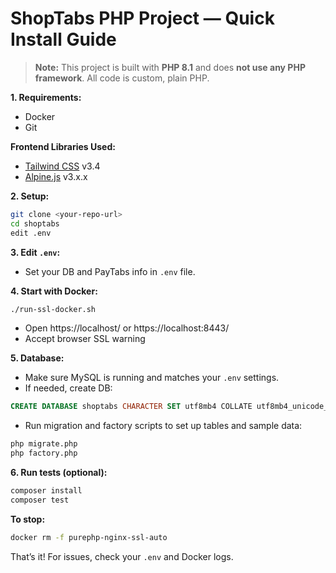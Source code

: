 # ShopTabs PHP Project — Quick Install Guide

> **Note:** This project is built with **PHP 8.1** and does **not use any PHP framework**. All code is custom, plain PHP.

**1. Requirements:**
- Docker
- Git

**Frontend Libraries Used:**
- [Tailwind CSS](https://tailwindcss.com/) v3.4
- [Alpine.js](https://alpinejs.dev/) v3.x.x

**2. Setup:**
```bash
git clone <your-repo-url>
cd shoptabs
edit .env
```

**3. Edit `.env`:**
- Set your DB and PayTabs info in `.env` file.

**4. Start with Docker:**
```bash
./run-ssl-docker.sh
```
- Open https://localhost/ or https://localhost:8443/
- Accept browser SSL warning

**5. Database:**
- Make sure MySQL is running and matches your `.env` settings.
- If needed, create DB:
```sql
CREATE DATABASE shoptabs CHARACTER SET utf8mb4 COLLATE utf8mb4_unicode_ci;
```
- Run migration and factory scripts to set up tables and sample data:
```bash
php migrate.php
php factory.php
```

**6. Run tests (optional):**
```bash
composer install
composer test
```

**To stop:**
```bash
docker rm -f purephp-nginx-ssl-auto
```

That’s it! For issues, check your `.env` and Docker logs.
